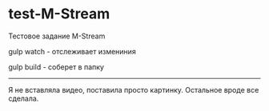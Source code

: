 # test-M-Stream
Тестовое задание M-Stream

gulp watch - отслеживает измениния

gulp build - соберет в папку 

****
Я не вставляла видео, поставила просто картинку. 
Остальное вроде все сделала. 
